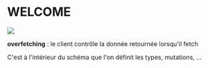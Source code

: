 # WELCOME

![](bast.gif)

**overfetching** : le client contrôle la donnée retournée lorsqu'il fetch

C'est à l'intérieur du schéma que l'on définit les types, mutations, ...
